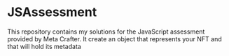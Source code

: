 # JSAssessment
This repository contains my solutions for the JavaScript assessment provided by Meta Crafter. It create an object that represents your NFT and that will hold its metadata
